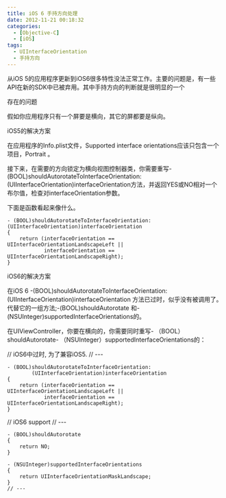 ```yaml
---
title: iOS 6 手持方向处理
date: 2012-11-21 00:18:32
categories: 
  - [Objective-C]
  - [iOS]
tags:
  - UIInterfaceOrientation
  - 手持方向
---
```


从iOS 5的应用程序更新到iOS6很多特性没法正常工作。主要的问题是，有一些API在新的SDK中已被弃用。其中手持方向的判断就是很明显的一个

存在的问题

假如你应用程序只有一个屏要是横向，其它的屏都要是纵向。

iOS5的解决方案

在应用程序的Info.plist文件，Supported interface orientations应该只包含一个项目，Portrait 。

接下来，在需要的方向锁定为横向视图控制器类，你需要重写- (BOOL)shouldAutorotateToInterfaceOrientation: (UIInterfaceOrientation)interfaceOrientation方法，并返回YES或NO相对一个布尔值，检查对interfaceOrientation参数。

下面是函数看起来像什么。
```objc
- (BOOL)shouldAutorotateToInterfaceOrientation:(UIInterfaceOrientation)interfaceOrientation
{
    return (interfaceOrientation == UIInterfaceOrientationLandscapeLeft ||
            interfaceOrientation == UIInterfaceOrientationLandscapeRight);
}
```

iOS6的解决方案

在iOS 6 -(BOOL)shouldAutorotateToInterfaceOrientation: (UIInterfaceOrientation)interfaceOrientation 方法已过时，似乎没有被调用了。代替它的一组方法;-(BOOL)shouldAutorotate 和-(NSUInteger)supportedInterfaceOrientations的。

在UIViewController，你要在横向的，你需要同时重写- （BOOL）shouldAutorotate- （NSUInteger）supportedInterfaceOrientations的：

// iOS6中过时, 为了兼容iOS5.
// ---
```objc
- (BOOL)shouldAutorotateToInterfaceOrientation:
        (UIInterfaceOrientation)interfaceOrientation
{
    return (interfaceOrientation == UIInterfaceOrientationLandscapeLeft ||
            interfaceOrientation == UIInterfaceOrientationLandscapeRight);
}
```

// iOS6 support
// ---
```objc
- (BOOL)shouldAutorotate
{
    return NO;
}

- (NSUInteger)supportedInterfaceOrientations
{
    return UIInterfaceOrientationMaskLandscape;
}
// ---
```